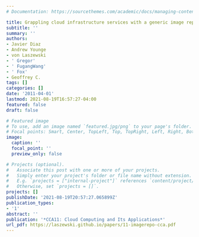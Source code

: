```yaml
---
# Documentation: https://sourcethemes.com/academic/docs/managing-content/

title: Grappling cloud infrastructure services with a generic image repository
subtitle: ''
summary: ''
authors:
- Javier Diaz
- Andrew Younge
- von Laszewski
- ' Gregor'
- ' FugangWang'
- ' Fox'
- Geoffrey C.
tags: []
categories: []
date: '2011-04-01'
lastmod: 2021-08-19T16:57:27-04:00
featured: false
draft: false

# Featured image
# To use, add an image named `featured.jpg/png` to your page's folder.
# Focal points: Smart, Center, TopLeft, Top, TopRight, Left, Right, BottomLeft, Bottom, BottomRight.
image:
  caption: ''
  focal_point: ''
  preview_only: false

# Projects (optional).
#   Associate this post with one or more of your projects.
#   Simply enter your project's folder or file name without extension.
#   E.g. `projects = ["internal-project"]` references `content/project/deep-learning/index.md`.
#   Otherwise, set `projects = []`.
projects: []
publishDate: '2021-08-19T20:57:27.065899Z'
publication_types:
- '1'
abstract: ''
publication: '*CCA11: Cloud Computing and Its Applications*'
url_pdf: https://laszewski.github.io/papers/11-imagerepo-cca.pdf
---
```

